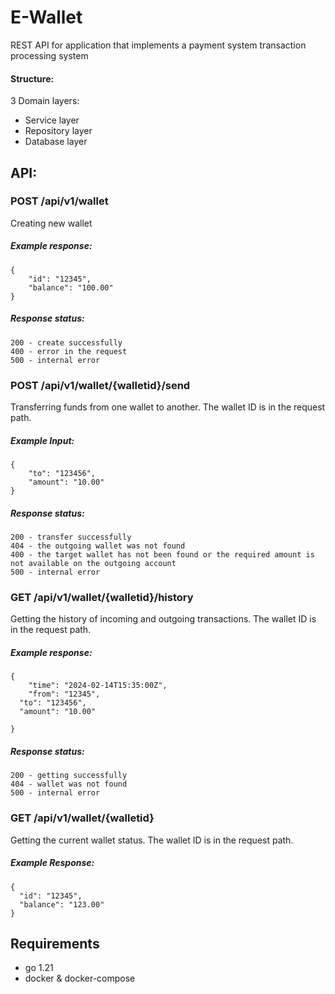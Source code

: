 # E-Wallet
REST API for application that implements a payment system transaction processing system

#### Structure:
3 Domain layers:

- Service layer
- Repository layer
- Database layer

## API:

### POST /api/v1/wallet

Creating new wallet 

##### Example response: 
```
{
	"id": "12345",
	"balance": "100.00"
} 
```
##### Response status:
```
200 - create successfully
400 - error in the request
500 - internal error
```

### POST /api/v1/wallet/{walletid}/send

Transferring funds from one wallet to another. The wallet ID is in the request path.

##### Example Input: 
```
{
	"to": "123456",
	"amount": "10.00"
} 
```

##### Response status:
```
200 - transfer successfully
404 - the outgoing wallet was not found
400 - the target wallet has not been found or the required amount is not available on the outgoing account
500 - internal error
```

### GET /api/v1/wallet/{walletid}/history

Getting the history of incoming and outgoing transactions. The wallet ID is in the request path.

##### Example response: 
```
{
	"time": "2024-02-14T15:35:00Z",
	"from": "12345",
  "to": "123456",
  "amount": "10.00"

} 
```
##### Response status:
```
200 - getting successfully
404 - wallet was not found
500 - internal error
```

### GET /api/v1/wallet/{walletid}

Getting the current wallet status. The wallet ID is in the request path.

##### Example Response: 
```
{
  "id": "12345",
  "balance": "123.00"
} 
```

## Requirements
- go 1.21
- docker & docker-compose
